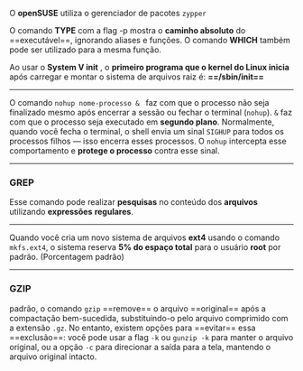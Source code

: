 
O **openSUSE** utiliza o gerenciador de pacotes `zypper`

O comando **TYPE** com a flag -p mostra o **caminho absoluto** do ==executável==, ignorando aliases e funções. O comando **WHICH** também pode ser utilizado para a mesma função.

Ao usar o **System V init** , o **primeiro programa que o kernel do Linux inicia** após carregar e montar o sistema de arquivos raiz é: **==/sbin/init==**

------------------------------------------------------------------------

O comando `nohup nome-processo & ` faz com que o processo não seja finalizado mesmo após encerrar a sessão ou fechar o terminal (`nohup`). `&` faz com que o processo seja executado em **segundo plano**.
Normalmente, quando você fecha o terminal, o shell envia um sinal `SIGHUP` para todos os processos filhos — isso encerra esses processos. O `nohup` intercepta esse comportamento e **protege o processo** contra esse sinal.

------------------------------------------------------------------------
### **GREP**
Esse comando pode realizar **pesquisas** no conteúdo dos **arquivos** utilizando **expressões** **regulares**.

------------------------------------------------------------------------
Quando você cria um novo sistema de arquivos **ext4** usando o comando `mkfs.ext4`, o sistema reserva **5% do espaço total** para o usuário **root** por padrão. (Porcentagem padrão)

------------------------------------------------------------------------
### **GZIP**
padrão, o comando `gzip` ==remove== o arquivo ==original== após a compactação bem-sucedida, substituindo-o pelo arquivo comprimido com a extensão `.gz`. No entanto, existem opções para ==evitar== essa ==exclusão==: você pode usar a flag `-k` ou `gunzip -k` para manter o arquivo original, ou a opção `-c` para direcionar a saída para a tela, mantendo o arquivo original intacto.